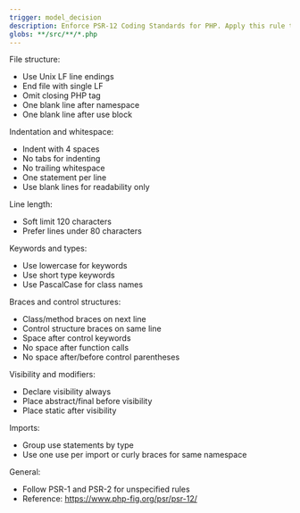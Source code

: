 ```yaml
---
trigger: model_decision
description: Enforce PSR-12 Coding Standards for PHP. Apply this rule to all PHP source files. This rule extends PSR-1 and PSR-2, and is mandatory for all new and existing PHP code.
globs: **/src/**/*.php
---
```


File structure:

- Use Unix LF line endings
- End file with single LF
- Omit closing PHP tag
- One blank line after namespace
- One blank line after use block

Indentation and whitespace:

- Indent with 4 spaces
- No tabs for indenting
- No trailing whitespace
- One statement per line
- Use blank lines for readability only

Line length:

- Soft limit 120 characters
- Prefer lines under 80 characters

Keywords and types:

- Use lowercase for keywords
- Use short type keywords
- Use PascalCase for class names

Braces and control structures:

- Class/method braces on next line
- Control structure braces on same line
- Space after control keywords
- No space after function calls
- No space after/before control parentheses

Visibility and modifiers:

- Declare visibility always
- Place abstract/final before visibility
- Place static after visibility

Imports:

- Group use statements by type
- Use one use per import or curly braces for same namespace

General:

- Follow PSR-1 and PSR-2 for unspecified rules
- Reference: https://www.php-fig.org/psr/psr-12/
